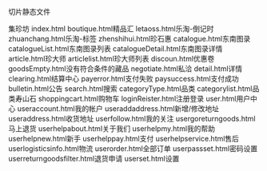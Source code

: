 切片静态文件

集珍坊
index.html
boutique.html精品汇
letaoss.html乐淘-倒记时
zhuanchang.html乐淘-标签
zhenshihui.html珍石惠
catalogue.html东南图录
catalogueList.html东南图录列表
catalogueDetail.html东南图录详情
article.html珍大师
articlelist.html珍大师列表
discoun.html优惠卷
goodsEmpty.html没有符合条件的藏品
negotiate.html私洽
detail.html详情
clearing.html结算中心
payerror.html支付失败
paysuccess.html支付成功
bulletin.html公告
search.html搜索
categoryType.html品类
categorylist.html品类寿山石
shoppingcart.html购物车
loginReister.html注册登录
user.html用户中心
useraccount.html我的帐户
useraddaddress.html新增/修改地址
useraddress.html收货地址
userfollow.html我的关注
usergoreturngoods.html马上退货
userhelpabout.html关于我们
userhelpmy.html我的帮助
userhelpnew.html新手
userhelppay.html支付
userhelpservice.html售后
userlogisticsinfo.html物流
userorder.html全部订单
userpassset.html密码设置
userreturngoodsfilter.html退货申请
userset.html设置



